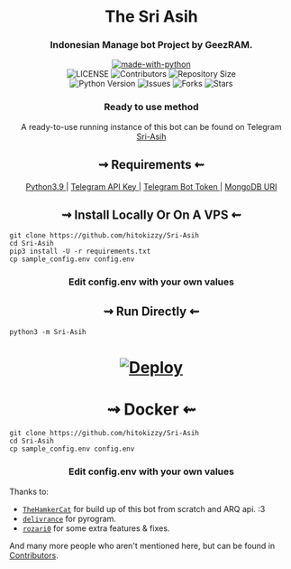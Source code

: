 <h1 align="center">
    The Sri Asih
</h1>

<h3 align="center">
    Indonesian Manage bot Project by GeezRAM.
</h3>


<p align="center">
    <a href="https://python.org">
        <img src="http://forthebadge.com/images/badges/made-with-python.svg" alt="made-with-python">
    </a>
    </a> <br>
    <img src="https://img.shields.io/github/license/hitokizzy/Sri-Asih?style=for-the-badge&logo=appveyor" alt="LICENSE">
    <img src="https://img.shields.io/github/contributors/hitokizzy/Sri-Asih?style=for-the-badge&logo=appveyor" alt="Contributors">
    <img src="https://img.shields.io/github/repo-size/hitokizzy/Sri-Asih?style=for-the-badge&logo=appveyor" alt="Repository Size"> <br>
    <img src="https://img.shields.io/badge/python-3.9-green?style=for-the-badge&logo=appveyor" alt="Python Version">
    <img src="https://img.shields.io/github/issues/hitokizzy/Sri-Asih?style=for-the-badge&logo=appveyor" alt="Issues">
    <img src="https://img.shields.io/github/forks/hitokizzy/Sri-Asih?style=for-the-badge&logo=appveyor" alt="Forks">
    <img src="https://img.shields.io/github/stars/hitokizzy/Sri-Asih?style=for-the-badge&logo=appveyor" alt="Stars">
</p>

<h3 align="center">
    Ready to use method
</h3>

<p align="center">
    A ready-to-use running instance of this bot can be found on Telegram <br>
    <a href="https://t.me/geezramrobot"> Sri-Asih </a>
</p>

<h2 align="center">
   ⇝ Requirements ⇜
</h2>

<p align="center">
    <a href="https://www.python.org/downloads/release/python-390/"> Python3.9 </a> |
    <a href="https://docs.pyrogram.org/intro/setup#api-keys"> Telegram API Key </a> |
    <a href="https://t.me/botfather"> Telegram Bot Token </a> |
    <a href="https://telegra.ph/How-To-get-Mongodb-URI-04-06"> MongoDB URI </a>
</p>

<h2 align="center">
   ⇝ Install Locally Or On A VPS ⇜
</h2>

```console
git clone https://github.com/hitokizzy/Sri-Asih
cd Sri-Asih
pip3 install -U -r requirements.txt
cp sample_config.env config.env
```

<h3 align="center">
    Edit <b>config.env</b> with your own values
</h3>

<h2 align="center">
   ⇝ Run Directly ⇜
</h2>

```console
python3 -m Sri-Asih
```



<h1>
    <p align="center">
        <a href="https://heroku.com/deploy?template=https://github.com/hitokizzy/Sri-Asih">
            <img src="https://www.herokucdn.com/deploy/button.svg" alt="Deploy">
        </a>
    </p>
</h1>

<h1 align="center">
   ⇝ Docker ⇜
</h1>

```console
git clone https://github.com/hitokizzy/Sri-Asih
cd Sri-Asih
cp sample_config.env config.env
```

<h3 align="center">
    Edit <b> config.env </b> with your own values
</h3>


Thanks to:
- [`TheHamkerCat`](https://github.com/TheHamkerCat) for build up of this bot from scratch and ARQ api. :3
- [`delivrance`](https://github.com/delivrance) for pyrogram.
- [`rozari0`](https://github.com/rozari0) for some extra features & fixes.

And many more people who aren't mentioned here, but can be found in [Contributors](https://github.com/hitokizzy/Sri-Asih/graphs/contributors).

